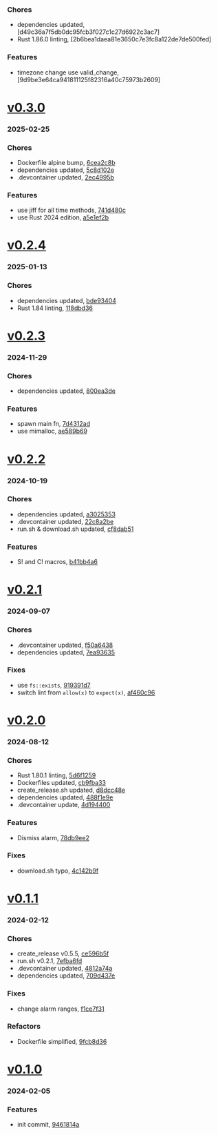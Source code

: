 ### Chores
+ dependencies updated, [d49c36a7f5db0dc95fcb3f027c1c27d6922c3ac7]
+ Rust 1.86.0 linting, [2b6bea1daea81e3650c7e3fc8a122de7de500fed]

### Features
+ timezone change use valid_change, [9d9be3e64ca941811125f82316a40c75973b2609]

# <a href='https://github.com/mrjackwills/push_alarm_backend/releases/tag/v0.3.0'>v0.3.0</a>
### 2025-02-25

### Chores
+ Dockerfile alpine bump, [6cea2c8b](https://github.com/mrjackwills/push_alarm_backend/commit/6cea2c8bb81bc509b0c76fea4fe48662c8636763)
+ dependencies updated, [5c8d102e](https://github.com/mrjackwills/push_alarm_backend/commit/5c8d102e337a0a4655d2d6f8796dd6c0d9836933)
+ .devcontainer updated, [2ec4995b](https://github.com/mrjackwills/push_alarm_backend/commit/2ec4995b77a03073a3cddded44841e7299f8059d)

### Features
+ use jiff for all time methods, [741d480c](https://github.com/mrjackwills/push_alarm_backend/commit/741d480c526a18cb78889ef3ed7a3507217f5ea7)
+ use Rust 2024 edition, [a5e1ef2b](https://github.com/mrjackwills/push_alarm_backend/commit/a5e1ef2b6aa7abd7deaa6004a8c33132d69c7c41)

# <a href='https://github.com/mrjackwills/push_alarm_backend/releases/tag/v0.2.4'>v0.2.4</a>
### 2025-01-13

### Chores
+ dependencies updated, [bde93404](https://github.com/mrjackwills/push_alarm_backend/commit/bde934044e732d7cc00870c72d4835989d5c7aae)
+ Rust 1.84 linting, [118dbd36](https://github.com/mrjackwills/push_alarm_backend/commit/118dbd360ee5b96a2cb6542479f44b5beefe173b)

# <a href='https://github.com/mrjackwills/push_alarm_backend/releases/tag/v0.2.3'>v0.2.3</a>
### 2024-11-29

### Chores
+ dependencies updated, [800ea3de](https://github.com/mrjackwills/push_alarm_backend/commit/800ea3de5fe70320baeaaa262834eb356572cb4b)

### Features
+ spawn main fn, [7d4312ad](https://github.com/mrjackwills/push_alarm_backend/commit/7d4312ad0e331dc64f33221fdbebd6f743be8454)
+ use mimalloc, [ae589b69](https://github.com/mrjackwills/push_alarm_backend/commit/ae589b69f7a194f14fcf1cb1ccfb4170cc705563)

# <a href='https://github.com/mrjackwills/push_alarm_backend/releases/tag/v0.2.2'>v0.2.2</a>
### 2024-10-19

### Chores
+ dependencies updated, [a3025353](https://github.com/mrjackwills/push_alarm_backend/commit/a3025353acfa2368e8a1820442c413e8b12b3a56)
+ .devcontainer updated, [22c8a2be](https://github.com/mrjackwills/push_alarm_backend/commit/22c8a2be273cd71217d8454a036bbfc650d0d4c0)
+ run.sh & download.sh updated, [cf8dab51](https://github.com/mrjackwills/push_alarm_backend/commit/cf8dab5177114e02bf54ed716fcc5673a1c2da1e)

### Features
+ S! and C! macros, [b41bb4a6](https://github.com/mrjackwills/push_alarm_backend/commit/b41bb4a67bcc04b18a4e673d3e4dfc0f4f05743b)

# <a href='https://github.com/mrjackwills/push_alarm_backend/releases/tag/v0.2.1'>v0.2.1</a>
### 2024-09-07

### Chores
+ .devcontainer updated, [f50a6438](https://github.com/mrjackwills/push_alarm_backend/commit/f50a6438cb46abe38fb68948fc68781ecaf28104)
+ dependencies updated, [7ea93635](https://github.com/mrjackwills/push_alarm_backend/commit/7ea9363555900eb245ace827bf15a53f3d1dcffe)

### Fixes
+ use `fs::exists`, [919391d7](https://github.com/mrjackwills/push_alarm_backend/commit/919391d78c3482a1b8da4d05d58f4597c22f17f7)
+ switch lint from `allow(x)` to `expect(x)`, [af460c96](https://github.com/mrjackwills/push_alarm_backend/commit/af460c96e3317a1bfe8eaf53072aebc41419ff8c)

# <a href='https://github.com/mrjackwills/push_alarm_backend/releases/tag/v0.2.0'>v0.2.0</a>
### 2024-08-12

### Chores
+ Rust 1.80.1 linting, [5d6f1259](https://github.com/mrjackwills/push_alarm_backend/commit/5d6f1259086b000e68759ffb2f24a4358573cb37)
+ Dockerfiles updated, [cb9fba33](https://github.com/mrjackwills/push_alarm_backend/commit/cb9fba3345a6b0eb927a205a285d7d8e1cbe154f)
+ create_release.sh updated, [d8dcc48e](https://github.com/mrjackwills/push_alarm_backend/commit/d8dcc48ebfa294614ce1311617f8f2eb49d36dda)
+ dependencies updated, [488f1e9e](https://github.com/mrjackwills/push_alarm_backend/commit/488f1e9e47b0fc07b23b9edf8205fd23f9e445c4)
+ .devcontainer update, [4d194400](https://github.com/mrjackwills/push_alarm_backend/commit/4d194400b89fd5fb75a4740dc100f8515210f080)

### Features
+ Dismiss alarm, [78db9ee2](https://github.com/mrjackwills/push_alarm_backend/commit/78db9ee23a3a06d1f5f2995e8d1706c2b72060b8)

### Fixes
+ download.sh typo, [4c142b9f](https://github.com/mrjackwills/push_alarm_backend/commit/4c142b9f321306ca10dff74c0e88db5bdd927571)

# <a href='https://github.com/mrjackwills/push_alarm_backend/releases/tag/v0.1.1'>v0.1.1</a>
### 2024-02-12

### Chores
+ create_release v0.5.5, [ce596b5f](https://github.com/mrjackwills/push_alarm_backend/commit/ce596b5f5761605b8bfd125169041ecbaa8aa9ca)
+ run.sh v0.2.1, [7efba6fd](https://github.com/mrjackwills/push_alarm_backend/commit/7efba6fd9ffe7ef1c2a698a2ad87dee17d5b9679)
+ .devcontainer updated, [4812a74a](https://github.com/mrjackwills/push_alarm_backend/commit/4812a74a0f62da41db1007c669c7d0c9a7c444c8)
+ dependencies updated, [709d437e](https://github.com/mrjackwills/push_alarm_backend/commit/709d437eee02b04c55717189ab28ba669f6f7e14)

### Fixes
+ change alarm ranges, [f1ce7f31](https://github.com/mrjackwills/push_alarm_backend/commit/f1ce7f31e1b9289438af273898a9f8dff1ff28a8)

### Refactors
+ Dockerfile simplified, [9fcb8d36](https://github.com/mrjackwills/push_alarm_backend/commit/9fcb8d3677bbb713793da5afc87d85c45e15aba5)

# <a href='https://github.com/mrjackwills/push_alarm_backend/releases/tag/v0.1.0'>v0.1.0</a>
### 2024-02-05

### Features
+ init commit, [9461814a](https://github.com/mrjackwills/push_alarm_backend/commit/9461814a2c9d406e649884511081b68d61001096)
